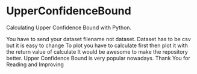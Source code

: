 # UpperConfidenceBound
Calculating Upper Confidence Bound with Python. 

You have to send your dataset filename not dataset.
Dataset has to be csv but it is easy to change
To plot you have to calculate first then plot it with the return value of calculate
It would be awesome to make the repository better. Upper Confidence Bound is very popular nowadays.
Thank You for Reading and Improving

